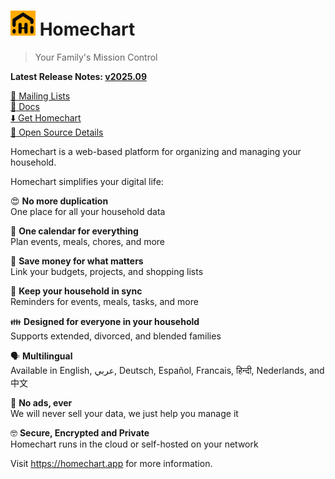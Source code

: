 # <img alt=logo src=homechart.png width=40px> Homechart

> Your Family's Mission Control

**Latest Release Notes: [v2025.09](https://homechart.app/blog/whats-new-202509/)**

[:speech_balloon: Mailing Lists](https://homechart.app/docs/references/mailing-lists/)\
[:book: Docs](https://homechart.app/docs/)\
[:arrow_down: Get Homechart](https://homechart.app/docs/guides/get-homechart/)\
[:eyes: Open Source Details](https://candid.dev/open-source)

Homechart is a web-based platform for organizing and managing your household.

Homechart simplifies your digital life:

😍 **No more duplication**\
One place for all your household data

📅 **One calendar for everything**\
Plan events, meals, chores, and more

🔗 **Save money for what matters**\
Link your budgets, projects, and shopping lists

📣 **Keep your household in sync**\
Reminders for events, meals, tasks, and more

👪 **Designed for everyone in your household**\
Supports extended, divorced, and blended families

🗣️ **Multilingual**\
Available in English, عربي, Deutsch, Español, Francais, हिन्दी, Nederlands, and 中文

🙌 **No ads, ever**\
We will never sell your data, we just help you manage it

🤓 **Secure, Encrypted and Private**\
Homechart runs in the cloud or self-hosted on your network

Visit https://homechart.app for more information.
